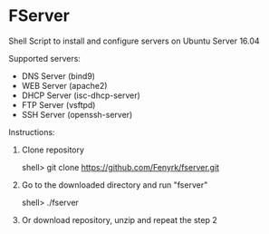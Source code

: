 # FServer

Shell Script to install and configure servers on Ubuntu Server 16.04

Supported servers:

* DNS Server (bind9)
* WEB Server (apache2)
* DHCP Server (isc-dhcp-server)
* FTP Server (vsftpd)
* SSH Server (openssh-server)

Instructions:

1. Clone repository

    shell> git clone <https://github.com/Fenyrk/fserver.git>

2. Go to the downloaded directory and run "fserver"

    shell> ./fserver

3. Or download repository, unzip and repeat the step 2